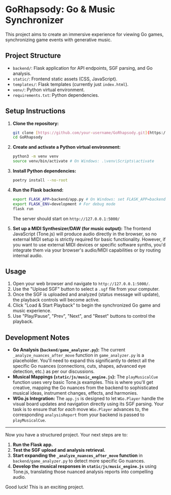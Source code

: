# GoRhapsody: Go & Music Synchronizer

This project aims to create an immersive experience for viewing Go games, synchronizing game events with generative music.

## Project Structure

-   `backend/`: Flask application for API endpoints, SGF parsing, and Go analysis.
-   `static/`: Frontend static assets (CSS, JavaScript).
-   `templates/`: Flask templates (currently just `index.html`).
-   `venv/`: Python virtual environment.
-   `requirements.txt`: Python dependencies.

## Setup Instructions

1.  **Clone the repository:**
    ```bash
    git clone [https://github.com/your-username/GoRhapsody.git](https://github.com/your-username/GoRhapsody.git) # Replace with your repo URL
    cd GoRhapsody
    ```

2.  **Create and activate a Python virtual environment:**
    ```bash
    python3 -m venv venv
    source venv/bin/activate # On Windows: .\venv\Scripts\activate
    ```

3.  **Install Python dependencies:**
    ```bash
    poetry install --no-root 
    ```

4.  **Run the Flask backend:**
    
    ```bash
    export FLASK_APP=backend/app.py # On Windows: set FLASK_APP=backend\app.py
    export FLASK_ENV=development # For debug mode
    flask run
    ```
    The server should start on `http://127.0.0.1:5000/`
    
    
5.  **Set up a MIDI Synthesizer/DAW (for music output):**
    The frontend JavaScript (Tone.js) will produce audio directly in the browser, so no external MIDI setup is strictly required for basic functionality. However, if you want to use external MIDI devices or specific software synths, you'd integrate them via your browser's audio/MIDI capabilities or by routing internal audio.

## Usage

1.  Open your web browser and navigate to `http://127.0.0.1:5000/`.
2.  Use the "Upload SGF" button to select a `.sgf` file from your computer.
3.  Once the SGF is uploaded and analyzed (status message will update), the playback controls will become active.
4.  Click "Load & Start Playback" to begin the synchronized Go game and music experience.
5.  Use "Play/Pause", "Prev", "Next", and "Reset" buttons to control the playback.

## Development Notes

-   **Go Analysis (`backend/game_analyzer.py`):** The current `_analyze_nuances_after_move` function in `game_analyzer.py` is a placeholder. You'll need to expand this significantly to detect all the specific Go nuances (connections, cuts, shapes, advanced eye detection, etc.) as per our discussions.
-   **Musical Mappings (`static/js/music_engine.js`):** The `playMusicalCue` function uses very basic Tone.js examples. This is where you'll get creative, mapping the Go nuances from the backend to sophisticated musical ideas, instrument changes, effects, and harmonies.
-   **WGo.js Integration:** The `app.js` is designed to let `WGo.Player` handle the visual board updates and navigation directly using its SGF parsing. Your task is to ensure that for *each* move `WGo.Player` advances to, the corresponding `analysisReport` from your backend is passed to `playMusicalCue`.

---

Now you have a structured project. Your next steps are to:

1.  **Run the Flask app.**
2.  **Test the SGF upload and analysis retrieval.**
3.  **Start expanding the `_analyze_nuances_after_move` function** in `backend/game_analyzer.py` to detect more specific Go nuances.
4.  **Develop the musical responses in `static/js/music_engine.js`** using Tone.js, translating those nuanced analysis reports into compelling audio.

Good luck! This is an exciting project.